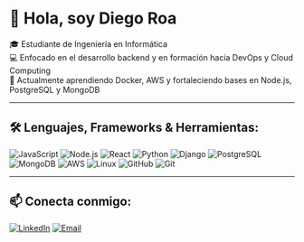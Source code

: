 # 👋 Hola, soy Diego Roa

🎓 Estudiante de Ingeniería en Informática  
💻 Enfocado en el desarrollo backend y en formación hacia DevOps y Cloud Computing  
🌱 Actualmente aprendiendo Docker, AWS y fortaleciendo bases en Node.js, PostgreSQL y MongoDB  

---

## 🛠️ Lenguajes, Frameworks & Herramientas:

![JavaScript](https://img.shields.io/badge/JavaScript-F7DF1E?style=for-the-badge&logo=javascript&logoColor=black)
![Node.js](https://img.shields.io/badge/Node.js-43853D?style=for-the-badge&logo=node.js&logoColor=white)
![React](https://img.shields.io/badge/React-20232A?style=for-the-badge&logo=react&logoColor=61DAFB)
![Python](https://img.shields.io/badge/Python-3670A0?style=for-the-badge&logo=python&logoColor=ffdd54)
![Django](https://img.shields.io/badge/Django-092E20?style=for-the-badge&logo=django&logoColor=white)
![PostgreSQL](https://img.shields.io/badge/PostgreSQL-316192?style=for-the-badge&logo=postgresql&logoColor=white)
![MongoDB](https://img.shields.io/badge/MongoDB-4EA94B?style=for-the-badge&logo=mongodb&logoColor=white)
![AWS](https://img.shields.io/badge/AWS-232F3E?style=for-the-badge&logo=amazonaws&logoColor=white)
![Linux](https://img.shields.io/badge/Linux-FCC624?style=for-the-badge&logo=linux&logoColor=black)
![GitHub](https://img.shields.io/badge/GitHub-100000?style=for-the-badge&logo=github&logoColor=white)
![Git](https://img.shields.io/badge/Git-F05032?style=for-the-badge&logo=git&logoColor=white)

---

## 📫 Conecta conmigo:

[![LinkedIn](https://img.shields.io/badge/LinkedIn-blue?style=for-the-badge&logo=linkedin&logoColor=white)](https://www.linkedin.com/in/diegoroadev/)
[![Email](https://img.shields.io/badge/Email-000000?style=for-the-badge&logo=gmail&logoColor=white)](mailto:diegoroa177@gmail.com)
